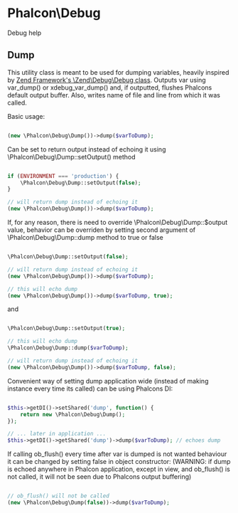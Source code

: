 
Phalcon\Debug
===================

Debug help

Dump
--------
This utility class is meant to be used for dumping variables, heavily inspired by [Zend Framework's \Zend\Debug\Debug class](http://framework.zend.com/apidoc/2.1/classes/Zend.Debug.Debug.html).
Outputs var using var_dump() or xdebug_var_dump() and, if outputted, flushes Phalcons default output buffer.
Also, writes name of file and line from which it was called.

Basic usage:

```php

(new \Phalcon\Debug\Dump())->dump($varToDump);

```

Can be set to return output instead of echoing it using \Phalcon\Debug\Dump::setOutput() method

```php

if (ENVIRONMENT === 'production') {
    \Phalcon\Debug\Dump::setOutput(false);
}

// will return dump instead of echoing it
(new \Phalcon\Debug\Dump())->dump($varToDump);

```

If, for any reason, there is need to override \Phalcon\Debug\Dump::$output value,
behavior can be overriden by setting second argument of \Phalcon\Debug\Dump::dump method to true or false

```php

\Phalcon\Debug\Dump::setOutput(false);

// will return dump instead of echoing it
(new \Phalcon\Debug\Dump())->dump($varToDump);

// this will echo dump
(new \Phalcon\Debug\Dump())->dump($varToDump, true);

```

and

```php

\Phalcon\Debug\Dump::setOutput(true);

// this will echo dump
\Phalcon\Debug\Dump::dump($varToDump);

// will return dump instead of echoing it
(new \Phalcon\Debug\Dump())->dump($varToDump, false);

```

Convenient way of setting dump application wide (instead of making instance every time its called) can be using Phalcons DI:

```php

$this->getDI()->setShared('dump', function() {
    return new \Phalcon\Debug\Dump();
});

// ... later in application ...
$this->getDI()->getShared('dump')->dump($varToDump); // echoes dump

```

If calling ob_flush() every time after var is dumped is not wanted behaviour it can be changed by setting false in object constructor:
(WARNING: if dump is echoed anywhere in Phalcon application, except in view, and ob_flush() is not called, it will not be seen due to Phalcons output buffering)

```php

// ob_flush() will not be called
(new \Phalcon\Debug\Dump(false))->dump($varToDump);

```
